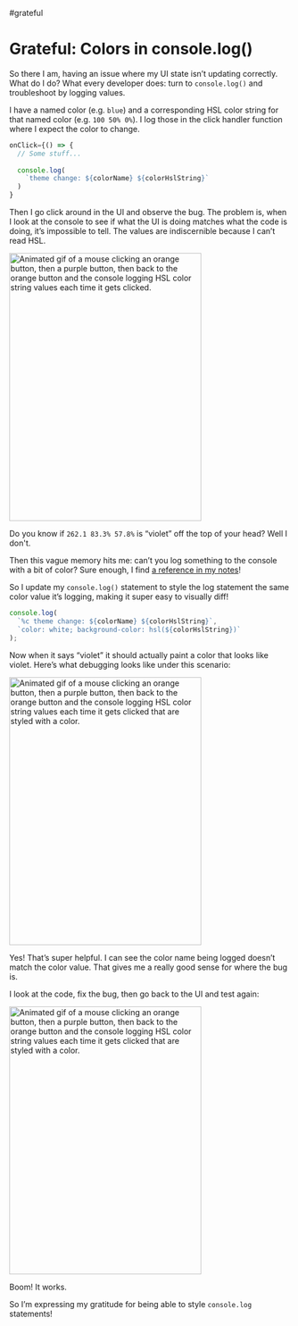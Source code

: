 #grateful

# Grateful: Colors in console.log()

So there I am, having an issue where my UI state isn’t updating correctly. What do I do? What every developer does: turn to `console.log()` and troubleshoot by logging values.

I have a named color (e.g. `blue`) and a corresponding HSL color string for that named color (e.g. `100 50% 0%`). I log those in the click handler function where I expect the color to change.

```js
onClick={() => {
  // Some stuff...
  
  console.log(
    `theme change: ${colorName} ${colorHslString}`
  )
}
```

Then I go click around in the UI and observe the bug. The problem is, when I look at the console to see if what the UI is doing matches what the code is doing, it’s impossible to tell. The values are indiscernible because I can’t read HSL.

<img src="https://cdn.jim-nielsen.com/blog/2024/console-log-colors-1.gif" width="344" height="480" alt="Animated gif of a mouse clicking an orange button, then a purple button, then back to the orange button and the console logging HSL color string values each time it gets clicked." />

Do you know if `262.1 83.3% 57.8%` is “violet” off the top of your head? Well I don't.

Then this vague memory hits me: can’t you log something to the console with a bit of color? Sure enough, I find [a reference in my notes](https://notes.jim-nielsen.com/#2018-08-24T1227)!

So I update my `console.log()` statement to style the log statement the same color value it’s logging, making it super easy to visually diff!

```js
console.log(
  `%c theme change: ${colorName} ${colorHslString}`,
  `color: white; background-color: hsl(${colorHslString})`
);
```

Now when it says “violet” it should actually paint a color that looks like violet. Here’s what debugging looks like under this scenario:

<img src="https://cdn.jim-nielsen.com/blog/2024/console-log-colors-2.gif" width="344" height="480" alt="Animated gif of a mouse clicking an orange button, then a purple button, then back to the orange button and the console logging HSL color string values each time it gets clicked that are styled with a color." />

Yes! That’s super helpful. I can see the color name being logged doesn’t match the color value. That gives me a really good sense for where the bug is.

I look at the code, fix the bug, then go back to the UI and test again:

<img src="https://cdn.jim-nielsen.com/blog/2024/console-log-colors-3.gif" width="344" height="480" alt="Animated gif of a mouse clicking an orange button, then a purple button, then back to the orange button and the console logging HSL color string values each time it gets clicked that are styled with a color." />

Boom! It works.

So I’m expressing my gratitude for being able to style `console.log` statements!
